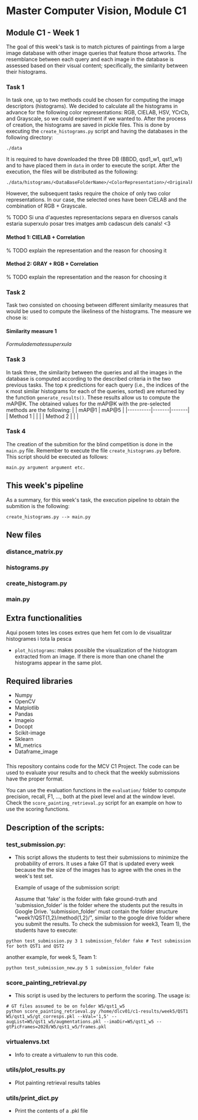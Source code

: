 # Master Computer Vision, Module C1

## Module C1 - Week 1
The goal of this week's task is to match pictures of paintings from a large image database with other image queries that feature those artworks. The resemblance between each query and each image in the database is assessed based on their visual content; specifically, the similarity between their histograms.

### Task 1
In task one, up to two methods could be chosen for computing the image descriptors (histograms). We decided to calculate all the histograms in advance for the following color representations: RGB, CIELAB, HSV, YCrCb, and Grayscale, so we could experiment if we wanted to. After the process of creation, the histograms are saved in pickle files. This is done by executing the ```create_histograms.py``` script and having the databases in the following directory:

```
./data
```
It is required to have downloaded the three DB (BBDD, qsd1_w1, qst1_w1) and to have placed them in ``data`` in order to execute the script. After the execution, the files will be distributed as the following:
```
./data/histograms/<DataBaseFolderName>/<ColorRepresentation>/<OriginalFileName>.pkl
```
 
However, the subsequent tasks require the choice of only two color representations. In our case, the selected ones have been CIELAB and the combination of RGB + Grayscale.

% TODO Si una d'aquestes representacions separa en diversos canals estaria superxulo posar tres imatges amb cadascun dels canals! <3

#### Method 1: CIELAB + Correlation
% TODO explain the representation and the reason for choosing it

#### Method 2: GRAY + RGB + Correlation
% TODO explain the representation and the reason for choosing it

### Task 2
Task two consisted on choosing between different similarity measures that would be used to compute the likeliness of the histograms. The measure we chose is:

#### Similarity measure 1
$Formula   de  mates  superxula$

### Task 3
In task three, the similarity between the queries and all the images in the database is computed according to the described criteria in the two previous tasks. The top ``K`` predictions for each query (i.e., the indices of the ``K`` most similar histograms for each of the queries, sorted) are returned by the function ``generate_results()``. These results allow us to compute the mAP@K. The obtained values for the mAP@K with the pre-selected methods are the following:
|          | mAP@1 | mAP@5 |
|----------|-------|-------|
| Method 1 |       |       |
| Method 2 |       |       |

### Task 4
The creation of the submition for the blind competition is done in the ```main.py``` file. Remember to execute the file ```create_histograms.py``` before. This script should be executed as follows:
```
main.py argument argument etc.
```

## This week's pipeline
As a summary, for this week's task, the execution pipeline to obtain the submition is the following:

```
create_histograms.py --> main.py
```

## New files
### distance_matrix.py
### histograms.py
### create_histogram.py
### main.py
## Extra functionalities

Aqui posem totes les coses extres que hem fet com lo de visualitzar histogrames i tota la pesca

* ```plot_histograms```: makes possible the visualization of the histogram extracted from an image. If there is more than one chanel the histograms appear in the same plot.

## Required libraries
* Numpy
* OpenCV
* Matplotlib
* Pandas 
* Imageio
* Docopt
* Scikit-image
* Sklearn
* Ml_metrics
* Dataframe_image
### 
This repository contains code for the MCV C1 Project. The code can be used to evaluate your results and to
check that the weekly submissions have the proper format.

You can use the evaluation functions in the ```evaluation/``` folder to compute precision, recall, F1, ...,
both at the pixel level and at the window level. Check the ```score_painting_retrieval.py``` script for
an example on how to use the scoring functions.
## Description of the scripts:

### test_submission.py: 
- This script allows the students to test their submissions to minimize the probability of errors.
  It uses a fake GT that is updated every week because the the size of the images has to agree with the ones
  in the week's test set.

  Example of usage of the submission script:

  Assume that 'fake' is the folder with fake ground-truth and 'submission_folder' is the folder where the
  students put the results in Google Drive. 'submission_folder' must contain the folder structure "week?/QST{1,2}/method{1,2}/", similar to the google drive folder where you submit the results. To check the submission for week3, Team 1), the students have to execute:

```
python test_submission.py 3 1 submission_folder fake # Test submission for both QST1 and QST2
```

  another example, for week 5, Team 1:

```
python test_submission_new.py 5 1 submission_folder fake 
```

### score_painting_retrieval.py
- This script is used by the lecturers to perform the scoring. The usage is:

```
# GT files assumed to be on folder W5/qst1_w5
python score_painting_retrieval.py /home/dlcv01/c1-results/week5/QST1 W5/qst1_w5/gt_corresps.pkl --kVal='1,5' --augList=W5/qst1_w5/augmentations.pkl --imaDir=W5/qst1_w5 --gtPicFrames=2020/W5/qst1_w5/frames.pkl
```

### virtualenvs.txt
- Info to create a virtualenv to run this code.


### utils/plot_results.py
- Plot painting retrieval results tables

### utils/print_dict.py
- Print the contents of a .pkl file
